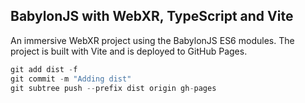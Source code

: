 ## BabylonJS with WebXR, TypeScript and Vite

An immersive WebXR project using the BabylonJS ES6 modules. The project is built with Vite and is deployed to GitHub Pages.

```js
git add dist -f
git commit -m "Adding dist"
git subtree push --prefix dist origin gh-pages
```
